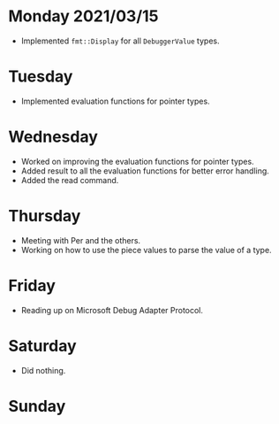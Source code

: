 # Monday 2021/03/15
* Implemented `fmt::Display` for all `DebuggerValue` types.


# Tuesday
* Implemented evaluation functions for pointer types.


# Wednesday
* Worked on improving the evaluation functions for pointer types.
* Added result to all the evaluation functions for better error handling.
* Added the read command.


# Thursday
* Meeting with Per and the others.
* Working on how to use the piece values to parse the value of a type.


# Friday
* Reading up on Microsoft Debug Adapter Protocol.


# Saturday
* Did nothing.


# Sunday


